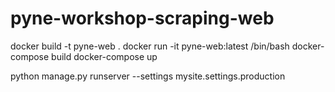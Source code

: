 # pyne-workshop-scraping-web

docker build -t pyne-web .
docker run -it pyne-web:latest /bin/bash
docker-compose build
docker-compose up


python manage.py runserver --settings mysite.settings.production

